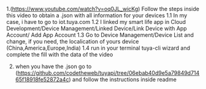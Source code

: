 1.(https://www.youtube.com/watch?v=oq0JL_wicKg) Follow the steps inside this video to obtain a .json with all information for your devices
1.1 In my case, i have to go to iot.tuya.com
1.2 I linked my smart life app in Cloud Development/Device Management/Linked Device/Link Device with App Account/ Add App Account
1.3 Go to Device Management/Device List and change, if you need, the localication of yours device (China,America,Europe,India)
1.4 run in your terminal tuya-cli wizard and complete the fill with the data of the video 

2. when you have the .json go to (https://github.com/codetheweb/tuyapi/tree/06ebab40d9e5a79849d71465f18918fe52872a4c) and follow the instructions inside readme
